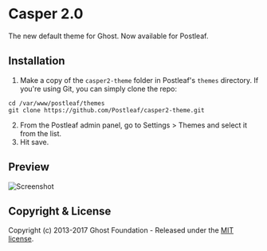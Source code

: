 # Casper 2.0

The new default theme for Ghost. Now available for Postleaf.

## Installation

1. Make a copy of the `casper2-theme` folder in Postleaf's `themes` directory. If you're using Git, you can simply clone the repo:
  ```
  cd /var/www/postleaf/themes
  git clone https://github.com/Postleaf/casper2-theme.git
  ```
2. From the Postleaf admin panel, go to Settings > Themes and select it from the list.
3. Hit save.

## Preview

![Screenshot](http://postleaf.s3.amazonaws.com/website/images/casper2_screenshot.png)

## Copyright & License

Copyright (c) 2013-2017 Ghost Foundation - Released under the [MIT license](LICENSE).
